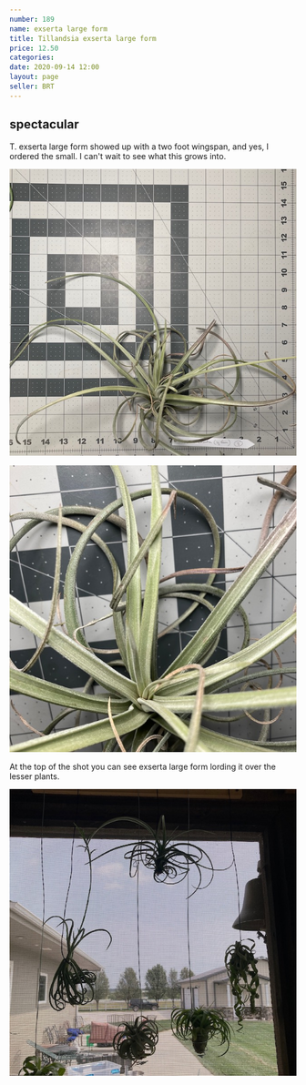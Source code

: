 ```yaml
---
number: 189
name: exserta large form
title: Tillandsia exserta large form
price: 12.50
categories: 
date: 2020-09-14 12:00
layout: page
seller: BRT
---
```

## spectacular

T. exserta large form showed up with a two foot wingspan, and yes, I ordered the small. I can't wait to see what this grows into.

!["Tillandsia exserta large form"](/i/IMG_0980.jpeg "Tillandsia exserta large form")

!["Tillandsia exserta large form"](/i/IMG_0981.jpeg "Tillandsia exserta large form")

At the top of the shot you can see exserta large form lording it over the lesser plants.

!["Tillandsia exserta large form"](/i/IMG_0991.jpeg "Tillandsia exserta large form")
